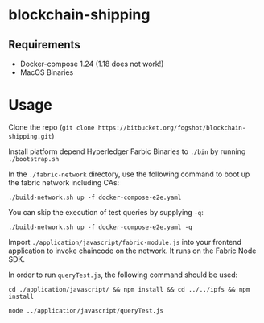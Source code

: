 # blockchain-shipping
## Requirements
* Docker-compose 1.24 (1.18 does not work!)
* MacOS Binaries

# Usage
Clone the repo  (`git clone https://bitbucket.org/fogshot/blockchain-shipping.git`)

Install platform depend Hyperledger Farbic Binaries to `./bin` by running `./bootstrap.sh`

In the `./fabric-network` directory, use the following command to boot up the fabric network including CAs:

`./build-network.sh up -f docker-compose-e2e.yaml`

You can skip the execution of test queries by supplying `-q`:

`./build-network.sh up -f docker-compose-e2e.yaml -q`

Import `./application/javascript/fabric-module.js` into your frontend application to invoke
chaincode on the network. It runs on the Fabric Node SDK.

In order to run `queryTest.js`, the following command should be used:

`cd ./application/javascript/ && npm install && cd ../../ipfs && npm install`

`node ../application/javascript/queryTest.js`